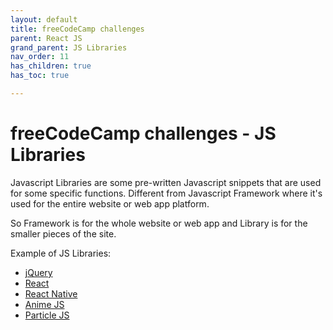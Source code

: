 ```yaml
---
layout: default
title: freeCodeCamp challenges
parent: React JS
grand_parent: JS Libraries
nav_order: 11
has_children: true
has_toc: true

---
```


# freeCodeCamp challenges - JS Libraries

Javascript Libraries are some pre-written Javascript snippets that are used for some specific functions. Different from Javascript Framework where it's used for the entire website or web app platform.

So Framework is for the whole website or web app and Library is for the smaller pieces of the site.

Example of JS Libraries:
* [jQuery](https://jquery.com)
* [React](https://reactjs.org/)
* [React Native](https://reactnative.dev)
* [Anime JS](https://animejs.com/)
* [Particle JS](https://vincentgarreau.com/particles.js/)
